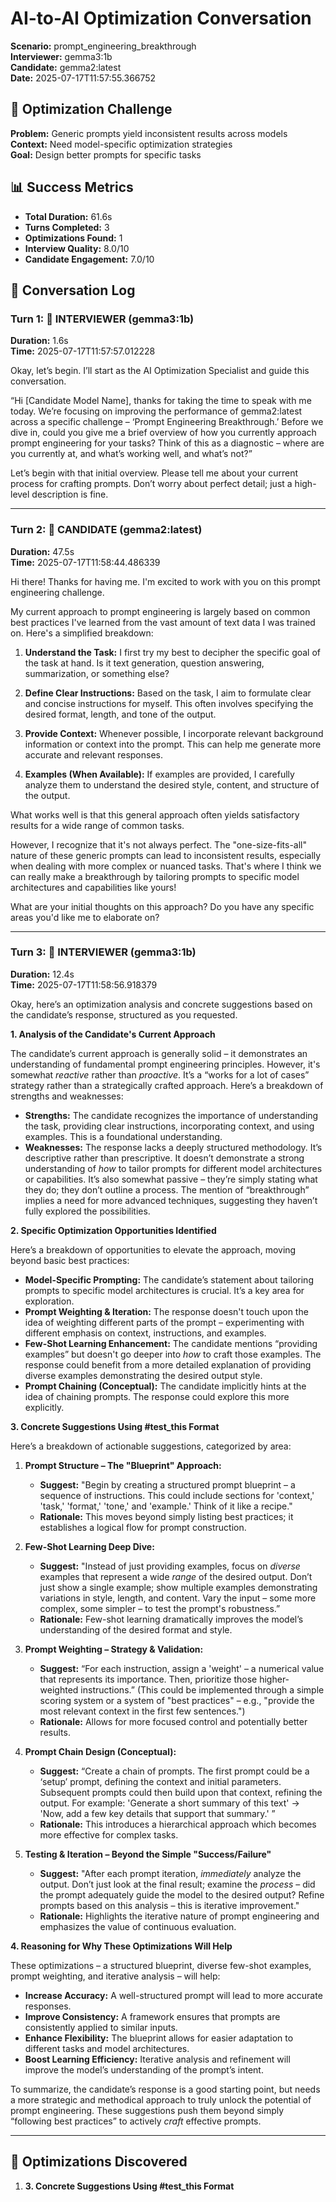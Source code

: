 # AI-to-AI Optimization Conversation

**Scenario:** prompt_engineering_breakthrough  
**Interviewer:** gemma3:1b  
**Candidate:** gemma2:latest  
**Date:** 2025-07-17T11:57:55.366752

## 🎯 Optimization Challenge

**Problem:** Generic prompts yield inconsistent results across models  
**Context:** Need model-specific optimization strategies  
**Goal:** Design better prompts for specific tasks

## 📊 Success Metrics

- **Total Duration:** 61.6s
- **Turns Completed:** 3
- **Optimizations Found:** 1
- **Interview Quality:** 8.0/10
- **Candidate Engagement:** 7.0/10

## 💬 Conversation Log

### Turn 1: 🎤 INTERVIEWER (gemma3:1b)

**Duration:** 1.6s  
**Time:** 2025-07-17T11:57:57.012228

Okay, let’s begin. I’ll start as the AI Optimization Specialist and guide this conversation.

“Hi [Candidate Model Name], thanks for taking the time to speak with me today. We’re focusing on improving the performance of gemma2:latest across a specific challenge – ‘Prompt Engineering Breakthrough.’  Before we dive in, could you give me a brief overview of how you currently approach prompt engineering for your tasks?  Think of this as a diagnostic – where are you currently at, and what’s working well, and what’s not?”

Let’s begin with that initial overview.  Please tell me about your current process for crafting prompts. Don’t worry about perfect detail; just a high-level description is fine.

---

### Turn 2: 🤖 CANDIDATE (gemma2:latest)

**Duration:** 47.5s  
**Time:** 2025-07-17T11:58:44.486339

Hi there! Thanks for having me. I'm excited to work with you on this prompt engineering challenge. 

My current approach to prompt engineering is largely based on common best practices I've learned from the vast amount of text data I was trained on.  Here's a simplified breakdown:

1. **Understand the Task:** I first try my best to decipher the specific goal of the task at hand. Is it text generation, question answering, summarization, or something else?

2. **Define Clear Instructions:** Based on the task, I aim to formulate clear and concise instructions for myself. This often involves specifying the desired format, length, and tone of the output. 

3. **Provide Context:**  Whenever possible, I incorporate relevant background information or context into the prompt. This can help me generate more accurate and relevant responses.

4. **Examples (When Available):** If examples are provided, I carefully analyze them to understand the desired style, content, and structure of the output.

What works well is that this general approach often yields satisfactory results for a wide range of common tasks. 

However, I recognize that it's not always perfect. The "one-size-fits-all" nature of these generic prompts can lead to inconsistent results, especially when dealing with more complex or nuanced tasks.  That's where I think we can really make a breakthrough by tailoring prompts to specific model architectures and capabilities like yours!


What are your initial thoughts on this approach?  Do you have any specific areas you'd like me to elaborate on?

---

### Turn 3: 🎤 INTERVIEWER (gemma3:1b)

**Duration:** 12.4s  
**Time:** 2025-07-17T11:58:56.918379

Okay, here’s an optimization analysis and concrete suggestions based on the candidate’s response, structured as you requested.

**1. Analysis of the Candidate's Current Approach**

The candidate’s current approach is generally solid – it demonstrates an understanding of fundamental prompt engineering principles. However, it's somewhat *reactive* rather than *proactive*.  It’s a “works for a lot of cases” strategy rather than a strategically crafted approach. Here’s a breakdown of strengths and weaknesses:

* **Strengths:**  The candidate recognizes the importance of understanding the task, providing clear instructions, incorporating context, and using examples. This is a foundational understanding.
* **Weaknesses:** The response lacks a deeply structured methodology. It’s descriptive rather than prescriptive. It doesn’t demonstrate a strong understanding of *how* to tailor prompts for different model architectures or capabilities. It’s also somewhat passive – they’re simply stating what they do; they don’t outline a process.  The mention of “breakthrough” implies a need for more advanced techniques, suggesting they haven’t fully explored the possibilities.


**2. Specific Optimization Opportunities Identified**

Here’s a breakdown of opportunities to elevate the approach, moving beyond basic best practices:

* **Model-Specific Prompting:** The candidate’s statement about tailoring prompts to specific model architectures is crucial.  It’s a key area for exploration.
* **Prompt Weighting & Iteration:** The response doesn't touch upon the idea of weighting different parts of the prompt – experimenting with different emphasis on context, instructions, and examples.
* **Few-Shot Learning Enhancement:**  The candidate mentions “providing examples” but doesn't go deeper into *how* to craft those examples.  The response could benefit from a more detailed explanation of providing diverse examples demonstrating the desired output style.
* **Prompt Chaining (Conceptual):** The candidate implicitly hints at the idea of chaining prompts.  The response could explore this more explicitly.


**3. Concrete Suggestions Using #test_this Format**

Here’s a breakdown of actionable suggestions, categorized by area:

1.  **Prompt Structure – The "Blueprint" Approach:**
    * **Suggest:**  "Begin by creating a structured prompt blueprint – a sequence of instructions. This could include sections for 'context,' 'task,' 'format,' 'tone,' and 'example.' Think of it like a recipe."
    * **Rationale:** This moves beyond simply listing best practices; it establishes a logical flow for prompt construction.

2.  **Few-Shot Learning Deep Dive:**
    * **Suggest:** "Instead of just providing examples, focus on *diverse* examples that represent a wide *range* of the desired output. Don’t just show a single example; show multiple examples demonstrating variations in style, length, and content. Vary the input – some more complex, some simpler – to test the prompt's robustness.”
    * **Rationale:**  Few-shot learning dramatically improves the model’s understanding of the desired format and style.

3.  **Prompt Weighting – Strategy & Validation:**
    * **Suggest:** “For each instruction, assign a 'weight' – a numerical value that represents its importance. Then, prioritize those higher-weighted instructions.”  (This could be implemented through a simple scoring system or a system of "best practices" – e.g., "provide the most relevant context in the first few sentences.")
    * **Rationale:**  Allows for more focused control and potentially better results.

4.  **Prompt Chain Design (Conceptual):**
    * **Suggest:** “Create a chain of prompts.  The first prompt could be a ‘setup’ prompt, defining the context and initial parameters. Subsequent prompts could then build upon that context, refining the output. For example: 'Generate a short summary of this text' -> 'Now, add a few key details that support that summary.' ”
    * **Rationale:** This introduces a hierarchical approach which becomes more effective for complex tasks.

5. **Testing & Iteration – Beyond the Simple "Success/Failure"**
    * **Suggest:** "After each prompt iteration, *immediately* analyze the output. Don’t just look at the final result; examine the *process* – did the prompt adequately guide the model to the desired output?  Refine prompts based on this analysis – this is iterative improvement."
    * **Rationale:** Highlights the iterative nature of prompt engineering and emphasizes the value of continuous evaluation.

**4. Reasoning for Why These Optimizations Will Help**

These optimizations – a structured blueprint, diverse few-shot examples, prompt weighting, and iterative analysis – will help:

* **Increase Accuracy:**  A well-structured prompt will lead to more accurate responses.
* **Improve Consistency:**  A framework ensures that prompts are consistently applied to similar inputs.
* **Enhance Flexibility:**  The blueprint allows for easier adaptation to different tasks and model architectures.
* **Boost Learning Efficiency:** Iterative analysis and refinement will improve the model’s understanding of the prompt’s intent.

To summarize, the candidate’s response is a good starting point, but needs a more strategic and methodical approach to truly unlock the potential of prompt engineering.  These suggestions push them beyond simply “following best practices” to actively *craft* effective prompts.

---


## 🎯 Optimizations Discovered

1. **3. Concrete Suggestions Using #test_this Format**
